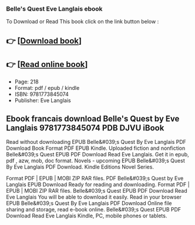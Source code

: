 ### Belle's Quest Eve Langlais ebook

To Download or Read This book click on the link button below :

## 👉  [**[Download book](http://get-pdfs.com/download.php?group=book&from=github.com&id=721095&lnk=1079 "Download book")**]

## 👉  [**[Read online book](http://get-pdfs.com/download.php?group=book&from=github.com&id=721095&lnk=1079 "Read online book")**]


* Page: 218
* Format: pdf / epub / kindle
* ISBN: 9781773845074
* Publisher: Eve Langlais



## Ebook francais download Belle's Quest by Eve Langlais 9781773845074 PDB DJVU iBook


Read without downloading EPUB Belle&amp;#039;s Quest By Eve Langlais PDF Download Book Format PDF EPUB Kindle. Uploaded fiction and nonfiction Belle&amp;#039;s Quest EPUB PDF Download Read Eve Langlais. Get it in epub, pdf , azw, mob, doc format. Novels - upcoming EPUB Belle&amp;#039;s Quest By Eve Langlais PDF Download. Kindle Editions Novel Series.

Format PDF | EPUB | MOBI ZIP RAR files. PDF Belle&amp;#039;s Quest by Eve Langlais EPUB Download Ready for reading and downloading. Format PDF | EPUB | MOBI ZIP RAR files. Belle&amp;#039;s Quest EPUB PDF Download Read Eve Langlais You will be able to download it easily. Read in your browser EPUB Belle&amp;#039;s Quest By Eve Langlais PDF Download Online file sharing and storage, read e-book online. Belle&amp;#039;s Quest EPUB PDF Download Read Eve Langlais Kindle, PC, mobile phones or tablets.





